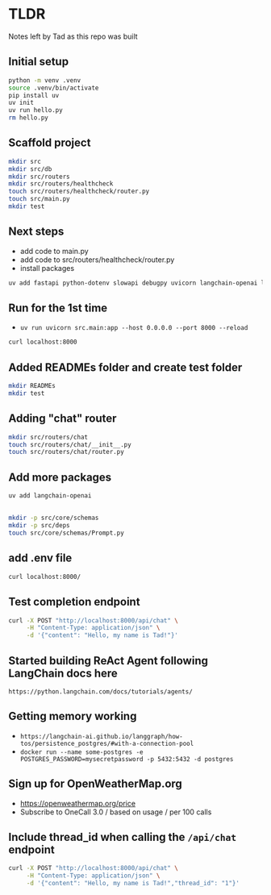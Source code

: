 # TLDR

Notes left by Tad as this repo was built

## Initial setup

```sh
python -m venv .venv
source .venv/bin/activate
pip install uv
uv init
uv run hello.py
rm hello.py
```

## Scaffold project

```sh
mkdir src
mkdir src/db
mkdir src/routers
mkdir src/routers/healthcheck
touch src/routers/healthcheck/router.py
touch src/main.py
mkdir test
```

## Next steps

- add code to main.py
- add code to src/routers/healthcheck/router.py
- install packages
```sh
uv add fastapi python-dotenv slowapi debugpy uvicorn langchain-openai langgraph-checkpoint-postgres
```

## Run for the 1st time

- `uv run uvicorn src.main:app --host 0.0.0.0 --port 8000 --reload`
```sh
curl localhost:8000
```

## Added READMEs folder and create test folder

```sh
mkdir READMEs
mkdir test
```

## Adding "chat" router

```sh
mkdir src/routers/chat
touch src/routers/chat/__init__.py
touch src/routers/chat/router.py
```

## Add more packages

```sh
uv add langchain-openai
```

## 

```sh
mkdir -p src/core/schemas
mkdir -p src/deps
touch src/core/schemas/Prompt.py
```

## add .env file

```sh
curl localhost:8000/
```

## Test completion endpoint

```sh
curl -X POST "http://localhost:8000/api/chat" \
     -H "Content-Type: application/json" \
     -d '{"content": "Hello, my name is Tad!"}'
```


## Started building ReAct Agent following LangChain docs here

`https://python.langchain.com/docs/tutorials/agents/`

## Getting memory working

- `https://langchain-ai.github.io/langgraph/how-tos/persistence_postgres/#with-a-connection-pool`
- `docker run --name some-postgres -e POSTGRES_PASSWORD=mysecretpassword -p 5432:5432 -d postgres`

## Sign up for OpenWeatherMap.org

- https://openweathermap.org/price
- Subscribe to OneCall 3.0 / based on usage / per 100 calls

## Include thread_id when calling the `/api/chat` endpoint

```sh
curl -X POST "http://localhost:8000/api/chat" \
     -H "Content-Type: application/json" \
     -d '{"content": "Hello, my name is Tad!","thread_id": "1"}'
``` 
